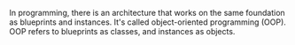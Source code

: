 In programming, there is an architecture that works on the same foundation as blueprints and instances. It's called object-oriented programming (OOP). OOP refers to blueprints as classes, and instances as objects.




